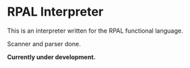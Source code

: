 RPAL Interpreter
=======
This is an interpreter written for the RPAL functional language.

Scanner and parser done.

**Currently under development.**
